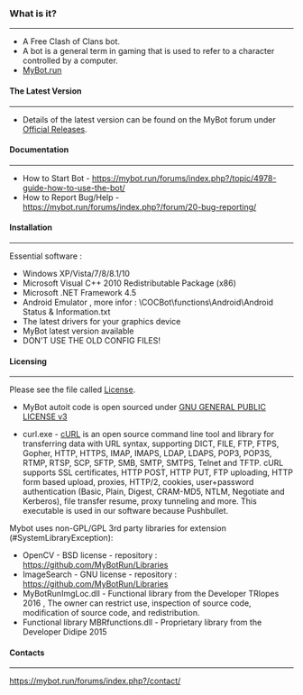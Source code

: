 ﻿ ### What is it?
----------
- A Free Clash of Clans bot. 
- A bot is a general term in gaming that is used to refer to a character controlled by a computer.
- [MyBot.run](https://mybot.run)

#### The Latest Version
----------
- Details of the latest version can be found on the MyBot forum under [Official Releases](https://mybot.run/forums/index.php?/forum/4-official-releases/).

#### Documentation
----------
- How to Start Bot - https://mybot.run/forums/index.php?/topic/4978-guide-how-to-use-the-bot/
- How to Report Bug/Help - https://mybot.run/forums/index.php?/forum/20-bug-reporting/

#### Installation
  ------------
Essential software :
- Windows XP/Vista/7/8/8.1/10
- Microsoft Visual C++ 2010 Redistributable Package (x86)
- Microsoft .NET Framework 4.5
- Android Emulator , more infor : \COCBot\functions\Android\Android Status & Information.txt
- The latest drivers for your graphics device
- MyBot latest version available
- DON'T USE THE OLD CONFIG FILES!

#### Licensing
----------
Please see the file called [License](https://github.com/MyBotRun/MyBot/blob/master/License.txt).
- MyBot autoit code is open sourced under [GNU GENERAL PUBLIC LICENSE v3](http://www.gnu.org/licenses/gpl-3.0.txt)

- curl.exe - [cURL](http://curl.haxx.se/) is an open source command line tool and library for transferring data with URL syntax, supporting DICT, FILE, FTP, FTPS, Gopher, HTTP, HTTPS, IMAP, IMAPS, LDAP, LDAPS, POP3, POP3S, RTMP, RTSP, SCP, SFTP, SMB, SMTP, SMTPS, Telnet and TFTP. cURL supports SSL certificates, HTTP POST, HTTP PUT, FTP uploading, HTTP form based upload, proxies, HTTP/2, cookies, user+password authentication (Basic, Plain, Digest, CRAM-MD5, NTLM, Negotiate and Kerberos), file transfer resume, proxy tunneling and more. This executable is used in our software because Pushbullet.

Mybot uses non-GPL/GPL 3rd party libraries for extension (#SystemLibraryException): 
- OpenCV - BSD license - repository : https://github.com/MyBotRun/Libraries
- ImageSearch - GNU license - repository : https://github.com/MyBotRun/Libraries
- MyBotRunImgLoc.dll - Functional library from the Developer TRlopes 2016 , The owner can restrict use, inspection of source code, modification of source code, and redistribution.
- Functional library MBRfunctions.dll - Proprietary library from the Developer Didipe 2015

#### Contacts
----------
https://mybot.run/forums/index.php?/contact/
